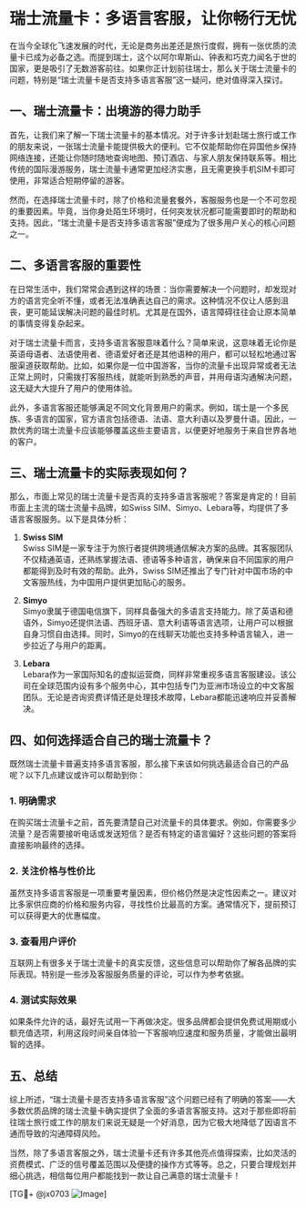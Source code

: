 # 瑞士流量卡：多语言客服，让你畅行无忧

在当今全球化飞速发展的时代，无论是商务出差还是旅行度假，拥有一张优质的流量卡已成为必备之选。而提到瑞士，这个以阿尔卑斯山、钟表和巧克力闻名于世的国家，更是吸引了无数游客前往。如果你正计划前往瑞士，那么关于瑞士流量卡的问题，特别是“瑞士流量卡是否支持多语言客服”这一疑问，绝对值得深入探讨。

## 一、瑞士流量卡：出境游的得力助手

首先，让我们来了解一下瑞士流量卡的基本情况。对于许多计划赴瑞士旅行或工作的朋友来说，一张瑞士流量卡能提供极大的便利。它不仅能帮助你在异国他乡保持网络连接，还能让你随时随地查询地图、预订酒店、与家人朋友保持联系等。相比传统的国际漫游服务，瑞士流量卡通常更加经济实惠，且无需更换手机SIM卡即可使用，非常适合短期停留的游客。

然而，在选择瑞士流量卡时，除了价格和流量套餐外，客服服务也是一个不可忽视的重要因素。毕竟，当你身处陌生环境时，任何突发状况都可能需要即时的帮助和支持。因此，“瑞士流量卡是否支持多语言客服”便成为了很多用户关心的核心问题之一。

## 二、多语言客服的重要性

在日常生活中，我们常常会遇到这样的场景：当你需要解决一个问题时，却发现对方的语言完全听不懂，或者无法准确表达自己的需求。这种情况不仅让人感到沮丧，更可能延误解决问题的最佳时机。尤其是在国外，语言障碍往往会让原本简单的事情变得复杂起来。

对于瑞士流量卡而言，支持多语言客服意味着什么？简单来说，这意味着无论你是英语母语者、法语使用者、德语爱好者还是其他语种的用户，都可以轻松地通过客服渠道获取帮助。比如，如果你是一位中国游客，当你的流量卡出现异常或者无法正常上网时，只需拨打客服热线，就能听到熟悉的声音，并用母语沟通解决问题，这无疑大大提升了用户的使用体验。

此外，多语言客服还能够满足不同文化背景用户的需求。例如，瑞士是一个多民族、多语言的国家，官方语言包括德语、法语、意大利语以及罗曼什语。因此，一款优秀的瑞士流量卡应该能够覆盖这些主要语言，以便更好地服务于来自世界各地的客户。

## 三、瑞士流量卡的实际表现如何？

那么，市面上常见的瑞士流量卡是否真的支持多语言客服呢？答案是肯定的！目前市面上主流的瑞士流量卡品牌，如Swiss SIM、Simyo、Lebara等，均提供了多语言客服服务。以下是具体分析：

1. **Swiss SIM**  
   Swiss SIM是一家专注于为旅行者提供跨境通信解决方案的品牌。其客服团队不仅精通英语，还熟练掌握法语、德语等多种语言，确保来自不同国家的用户都能得到及时有效的帮助。此外，Swiss SIM还推出了专门针对中国市场的中文客服热线，为中国用户提供更加贴心的服务。

2. **Simyo**  
   Simyo隶属于德国电信旗下，同样具备强大的多语言支持能力。除了英语和德语外，Simyo还提供法语、西班牙语、意大利语等语言选项，让用户可以根据自身习惯自由选择。同时，Simyo的在线聊天功能也支持多种语言输入，进一步拉近了与用户的距离。

3. **Lebara**  
   Lebara作为一家国际知名的虚拟运营商，同样非常重视多语言客服建设。该公司在全球范围内设有多个服务中心，其中包括专门为亚洲市场设立的中文客服团队。无论是咨询资费详情还是处理技术故障，Lebara都能迅速响应并妥善解决。

## 四、如何选择适合自己的瑞士流量卡？

既然瑞士流量卡普遍支持多语言客服，那么接下来该如何挑选最适合自己的产品呢？以下几点建议或许可以帮助到你：

### 1. 明确需求
在购买瑞士流量卡之前，首先要清楚自己对流量卡的具体要求。例如，你需要多少流量？是否需要接听电话或发送短信？是否有特定的语言偏好？这些问题的答案将直接影响最终的选择。

### 2. 关注价格与性价比
虽然支持多语言客服是一项重要考量因素，但价格仍然是决定性因素之一。建议对比多家供应商的价格和服务内容，寻找性价比最高的方案。通常情况下，提前预订可以获得更大的优惠幅度。

### 3. 查看用户评价
互联网上有很多关于瑞士流量卡的真实反馈，这些信息可以帮助你了解各品牌的实际表现。特别是一些涉及客服服务质量的评论，可以作为参考依据。

### 4. 测试实际效果
如果条件允许的话，最好先试用一下再做决定。很多品牌都会提供免费试用期或小额充值选项，利用这段时间亲自体验一下客服响应速度和服务质量，才能做出最明智的选择。

## 五、总结

综上所述，“瑞士流量卡是否支持多语言客服”这个问题已经有了明确的答案——大多数优质品牌的瑞士流量卡确实提供了全面的多语言客服支持。这对于那些即将前往瑞士旅行或工作的朋友们来说无疑是一个好消息，因为它极大地降低了因语言不通而导致的沟通障碍风险。

当然，除了多语言客服之外，瑞士流量卡还有许多其他亮点值得探索，比如灵活的资费模式、广泛的信号覆盖范围以及便捷的操作方式等等。总之，只要合理规划并细心挑选，相信每位用户都能找到一款让自己满意的瑞士流量卡！

[TG💪+ @jx0703 ![Image](https://github.com/user-attachments/assets/dbca1d08-cadb-493c-b0ec-ad6f7a83f270)]